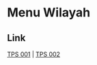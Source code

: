 # Menu Wilayah

## Link

[TPS 001](https://github.com/gigit-pemilu/pemilu-2024-11-aceh/tree/main/pilpres/hitung-suara/sub/11-aceh/sub/17-bener-meriah/sub/07-timang-gajah/sub/2005-karang-jadi/sub/001-tps)
 | 
[TPS 002](https://github.com/gigit-pemilu/pemilu-2024-11-aceh/tree/main/pilpres/hitung-suara/sub/11-aceh/sub/17-bener-meriah/sub/07-timang-gajah/sub/2005-karang-jadi/sub/002-tps)

